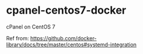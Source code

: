 # cpanel-centos7-docker
cPanel on CentOS 7

Ref from: https://github.com/docker-library/docs/tree/master/centos#systemd-integration
